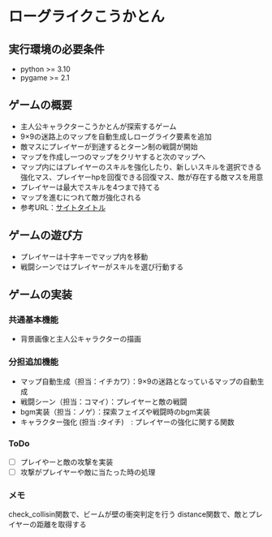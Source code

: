 # ローグライクこうかとん

## 実行環境の必要条件
* python >= 3.10
* pygame >= 2.1

## ゲームの概要
* 主人公キャラクターこうかとんが探索するゲーム
* 9×9の迷路上のマップを自動生成しローグライク要素を追加
* 敵マスにプレイヤーが到達するとターン制の戦闘が開始
* マップを作成し一つのマップをクリヤすると次のマップへ
* マップ内にはプレイヤーのスキルを強化したり、新しいスキルを選択できる強化マス、プレイヤーhpを回復できる回復マス、敵が存在する敵マスを用意
* プレイヤーは最大でスキルを4つまで持てる
* マップを進むにつれて敵ガ強化される
* 参考URL：[サイトタイトル](https://www.hoge.com/)

## ゲームの遊び方
* プレイヤーは十字キーでマップ内を移動
* 戦闘シーンではプレイヤーがスキルを選び行動する

## ゲームの実装
### 共通基本機能
* 背景画像と主人公キャラクターの描画

### 分担追加機能
* マップ自動生成（担当：イチカワ）：9×9の迷路となっているマップの自動生成
* 戦闘シーン（担当：コマイ）：プレイヤーと敵の戦闘
* bgm実装（担当：ノゲ）：探索フェイズや戦闘時のbgm実装
* キャラクター強化 (担当 :タイチ)　: プレイヤーの強化に関する関数
### ToDo
- [ ] プレイやーと敵の攻撃を実装
- [ ] 攻撃がプレイヤーや敵に当たった時の処理

### メモ
check_collisin関数で、ビームが壁の衝突判定を行う
distance関数で、敵とプレイヤーの距離を取得する
